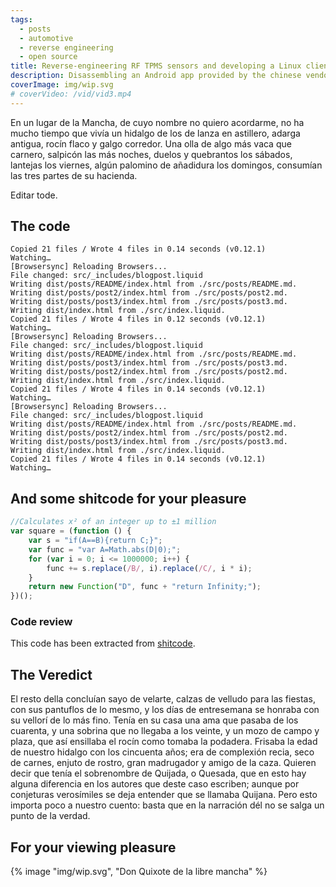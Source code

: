 ```yaml
---
tags: 
  - posts
  - automotive
  - reverse engineering
  - open source
title: Reverse-engineering RF TPMS sensors and developing a Linux client to analyze them
description: Disassembling an Android app provided by the chinese vendor of TPMS sensors revealed they communicate with a USB-Serial protocol and simple commands. The binary file included pressure and temperature coefficients which would've been difficult to get otherwise.
coverImage: img/wip.svg
# coverVideo: /vid/vid3.mp4
---
```


En un lugar de la Mancha, de cuyo nombre no quiero acordarme, no ha mucho tiempo que vivía un hidalgo de los de lanza en astillero, adarga antigua, rocín flaco y galgo corredor. Una olla de algo más vaca que carnero, salpicón las más noches, duelos y quebrantos los sábados, lantejas los viernes, algún palomino de añadidura los domingos, consumían las tres partes de su hacienda. 

Editar tode.

## The code
``` log
Copied 21 files / Wrote 4 files in 0.14 seconds (v0.12.1)
Watching…
[Browsersync] Reloading Browsers...
File changed: src/_includes/blogpost.liquid
Writing dist/posts/README/index.html from ./src/posts/README.md.
Writing dist/posts/post2/index.html from ./src/posts/post2.md.
Writing dist/posts/post3/index.html from ./src/posts/post3.md.
Writing dist/index.html from ./src/index.liquid.
Copied 21 files / Wrote 4 files in 0.12 seconds (v0.12.1)
Watching…
[Browsersync] Reloading Browsers...
File changed: src/_includes/blogpost.liquid
Writing dist/posts/README/index.html from ./src/posts/README.md.
Writing dist/posts/post3/index.html from ./src/posts/post3.md.
Writing dist/posts/post2/index.html from ./src/posts/post2.md.
Writing dist/index.html from ./src/index.liquid.
Copied 21 files / Wrote 4 files in 0.14 seconds (v0.12.1)
Watching…
[Browsersync] Reloading Browsers...
File changed: src/_includes/blogpost.liquid
Writing dist/posts/README/index.html from ./src/posts/README.md.
Writing dist/posts/post2/index.html from ./src/posts/post2.md.
Writing dist/posts/post3/index.html from ./src/posts/post3.md.
Writing dist/index.html from ./src/index.liquid.
Copied 21 files / Wrote 4 files in 0.14 seconds (v0.12.1)
Watching…
```
## And some shitcode for your pleasure
``` js
//Calculates x² of an integer up to ±1 million
var square = (function () {
	var s = "if(A==B){return C;}";
	var func = "var A=Math.abs(D|0);";
	for (var i = 0; i <= 1000000; i++) {
		func += s.replace(/B/, i).replace(/C/, i * i);
	}
	return new Function("D", func + "return Infinity;");
})();
```
### Code review
This code has been extracted from [shitcode](https://shitcode.net).

## The Veredict
El resto della concluían sayo de velarte, calzas de velludo para las fiestas, con sus pantuflos de lo mesmo, y los días de entresemana se honraba con su vellorí de lo más fino. Tenía en su casa una ama que pasaba de los cuarenta, y una sobrina que no llegaba a los veinte, y un mozo de campo y plaza, que así ensillaba el rocín como tomaba la podadera. Frisaba la edad de nuestro hidalgo con los cincuenta años; era de complexión recia, seco de carnes, enjuto de rostro, gran madrugador y amigo de la caza. Quieren decir que tenía el sobrenombre de Quijada, o Quesada, que en esto hay alguna diferencia en los autores que deste caso escriben; aunque por conjeturas verosímiles se deja entender que se llamaba Quijana. Pero esto importa poco a nuestro cuento: basta que en la narración dél no se salga un punto de la verdad.

## For your viewing pleasure
{% image "img/wip.svg", "Don Quixote de la libre mancha" %}